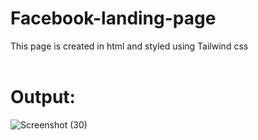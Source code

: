 # Facebook-landing-page
This page is created in html and styled using Tailwind css
<br><br>

# Output:
![Screenshot (30)](https://user-images.githubusercontent.com/77848371/195113069-d4de7cec-b2ee-44b3-899b-424ccd06da11.png)
